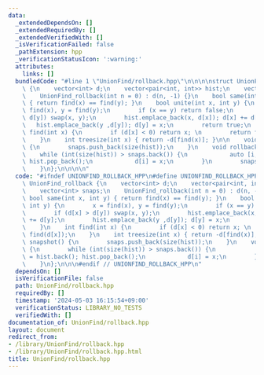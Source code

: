 ```yaml
---
data:
  _extendedDependsOn: []
  _extendedRequiredBy: []
  _extendedVerifiedWith: []
  _isVerificationFailed: false
  _pathExtension: hpp
  _verificationStatusIcon: ':warning:'
  attributes:
    links: []
  bundledCode: "#line 1 \"UnionFind/rollback.hpp\"\n\n\n\nstruct UnionFind_rollback\
    \ {\n    vector<int> d;\n    vector<pair<int, int>> hist;\n    vector<int> snaps;\n\
    \    UnionFind_rollback(int n = 0) : d(n, -1) {}\n    bool same(int x, int y)\
    \ { return find(x) == find(y); }\n    bool unite(int x, int y) {\n        x =\
    \ find(x), y = find(y);\n        if (x == y) return false;\n        if (d[x] >\
    \ d[y]) swap(x, y);\n        hist.emplace_back(x, d[x]); d[x] += d[y];\n     \
    \   hist.emplace_back(y ,d[y]); d[y] = x;\n        return true;\n    }\n    int\
    \ find(int x) {\n        if (d[x] < 0) return x; \n        return find(d[x]);\n\
    \    }\n    int treesize(int x) { return -d[find(x)]; }\n\n    void snapshot()\
    \ {\n        snaps.push_back(size(hist));\n    }\n    void rollback() {\n    \
    \    while (int(size(hist)) > snaps.back()) {\n            auto [i, x] = hist.back();\
    \ hist.pop_back();\n            d[i] = x;\n        }\n        snaps.pop_back();\n\
    \    }\n};\n\n\n\n"
  code: "#ifndef UNIONFIND_ROLLBACK_HPP\n#define UNIONFIND_ROLLBACK_HPP 1\n\nstruct\
    \ UnionFind_rollback {\n    vector<int> d;\n    vector<pair<int, int>> hist;\n\
    \    vector<int> snaps;\n    UnionFind_rollback(int n = 0) : d(n, -1) {}\n   \
    \ bool same(int x, int y) { return find(x) == find(y); }\n    bool unite(int x,\
    \ int y) {\n        x = find(x), y = find(y);\n        if (x == y) return false;\n\
    \        if (d[x] > d[y]) swap(x, y);\n        hist.emplace_back(x, d[x]); d[x]\
    \ += d[y];\n        hist.emplace_back(y ,d[y]); d[y] = x;\n        return true;\n\
    \    }\n    int find(int x) {\n        if (d[x] < 0) return x; \n        return\
    \ find(d[x]);\n    }\n    int treesize(int x) { return -d[find(x)]; }\n\n    void\
    \ snapshot() {\n        snaps.push_back(size(hist));\n    }\n    void rollback()\
    \ {\n        while (int(size(hist)) > snaps.back()) {\n            auto [i, x]\
    \ = hist.back(); hist.pop_back();\n            d[i] = x;\n        }\n        snaps.pop_back();\n\
    \    }\n};\n\n\n#endif // UNIONFIND_ROLLBACK_HPP\n"
  dependsOn: []
  isVerificationFile: false
  path: UnionFind/rollback.hpp
  requiredBy: []
  timestamp: '2024-05-03 16:15:54+09:00'
  verificationStatus: LIBRARY_NO_TESTS
  verifiedWith: []
documentation_of: UnionFind/rollback.hpp
layout: document
redirect_from:
- /library/UnionFind/rollback.hpp
- /library/UnionFind/rollback.hpp.html
title: UnionFind/rollback.hpp
---
```

